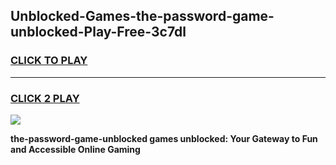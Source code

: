
## Unblocked-Games-the-password-game-unblocked-Play-Free-3c7dl
<h3>
<a href="https://premium76.site?title=the-password-game-unblocked&ref=20M">CLICK TO PLAY</a></h3>
<hr>

<h3>
<a href="https://premium76.site?title=the-password-game-unblocked&ref=20M">CLICK 2 PLAY</a>
  
</h3>

<a href="https://premium76.site?title=the-password-game-unblocked&ref=19M"><img src="https://clearcache.store/games.png"></a>


**the-password-game-unblocked games unblocked: Your Gateway to Fun and Accessible Online Gaming**
